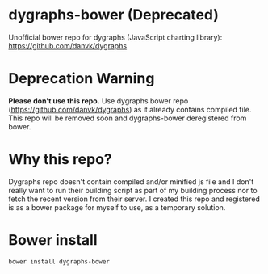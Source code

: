 dygraphs-bower (Deprecated)
==============
Unofficial bower repo for dygraphs (JavaScript charting library): https://github.com/danvk/dygraphs

# Deprecation Warning
**Please don't use this repo.** Use dygraphs bower repo (https://github.com/danvk/dygraphs) as it already contains compiled file.
This repo will be removed soon and dygraphs-bower deregistered from bower.

# Why this repo?
Dygraphs repo doesn't contain compiled and/or minified js file and I don't really want to run their building script as part of my building process nor to fetch the recent version from their server. I created this repo and registered is as a bower package for myself to use, as a temporary solution. 

# Bower install
```
bower install dygraphs-bower
```
